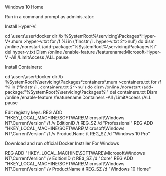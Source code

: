 Windows 10 Home 

Run in a command prompt as administrator:

Install Hyper-V:

cd \users\user\docker
dir /b %SystemRoot%\servicing\Packages\*Hyper-V*.mum >hyper-v.txt
for /f %i in ('findstr /i . hyper-v.txt 2^>nul') do dism /online /norestart /add-package:"%SystemRoot%\servicing\Packages\%i"
del hyper-v.txt
Dism /online /enable-feature /featurename:Microsoft-Hyper-V -All /LimitAccess /ALL
pause

Install Containers:

cd \users\user\docker
dir /b %SystemRoot%\servicing\Packages\*containers*.mum >containers.txt
for /f %i in ('findstr /i . containers.txt 2^>nul') do dism /online /norestart /add-package:"%SystemRoot%\servicing\Packages\%i"
del containers.txt
Dism /online /enable-feature /featurename:Containers -All /LimitAccess /ALL
pause


Edit registry keys:
REG ADD "HKEY_LOCAL_MACHINE\SOFTWARE\Microsoft\Windows NT\CurrentVersion" /f /v EditionID /t REG_SZ /d "Professional"
REG ADD "HKEY_LOCAL_MACHINE\SOFTWARE\Microsoft\Windows NT\CurrentVersion" /f /v ProductName /t REG_SZ /d "Windows 10 Pro"

Download and run official Docker Installer For Windows


REG ADD "HKEY_LOCAL_MACHINE\SOFTWARE\Microsoft\Windows NT\CurrentVersion" /v EditionID /t REG_SZ /d "Core"
REG ADD "HKEY_LOCAL_MACHINE\SOFTWARE\Microsoft\Windows NT\CurrentVersion" /v ProductName /t REG_SZ /d "Windows 10 Home"